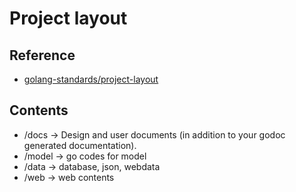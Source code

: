 # Project layout

## Reference
- [golang-standards/project-layout](https://github.com/golang-standards/project-layout)

## Contents
- /docs -> Design and user documents (in addition to your godoc generated documentation).
- /model -> go codes for model
- /data -> database, json, webdata
- /web -> web contents 